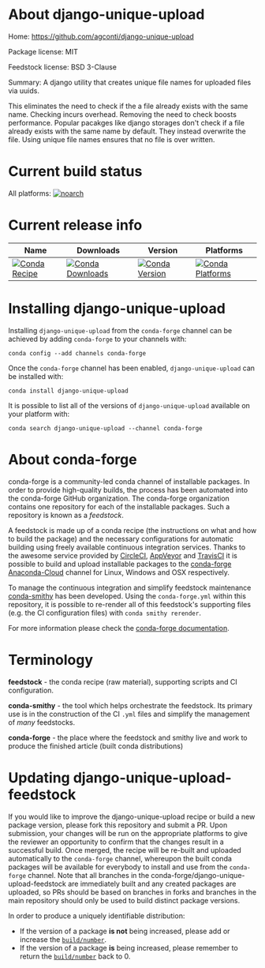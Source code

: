 About django-unique-upload
==========================

Home: https://github.com/agconti/django-unique-upload

Package license: MIT

Feedstock license: BSD 3-Clause

Summary: A django utility that creates unique file names for uploaded files via uuids.

This eliminates the need to check if the a file already exists with the same name. Checking
incurs overhead. Removing the need to check boosts performance. Popular pacakges like django
storages don't check if a file already exists with the same name by default. They instead
overwrite the file. Using unique file names ensures that no file is over written.


Current build status
====================

All platforms:
[![noarch](https://img.shields.io/circleci/project/github/conda-forge/django-unique-upload-feedstock/master.svg?label=noarch)](https://circleci.com/gh/conda-forge/django-unique-upload-feedstock)

Current release info
====================

| Name | Downloads | Version | Platforms |
| --- | --- | --- | --- |
| [![Conda Recipe](https://img.shields.io/badge/recipe-django--unique--upload-green.svg)](https://anaconda.org/conda-forge/django-unique-upload) | [![Conda Downloads](https://img.shields.io/conda/dn/conda-forge/django-unique-upload.svg)](https://anaconda.org/conda-forge/django-unique-upload) | [![Conda Version](https://img.shields.io/conda/vn/conda-forge/django-unique-upload.svg)](https://anaconda.org/conda-forge/django-unique-upload) | [![Conda Platforms](https://img.shields.io/conda/pn/conda-forge/django-unique-upload.svg)](https://anaconda.org/conda-forge/django-unique-upload) |

Installing django-unique-upload
===============================

Installing `django-unique-upload` from the `conda-forge` channel can be achieved by adding `conda-forge` to your channels with:

```
conda config --add channels conda-forge
```

Once the `conda-forge` channel has been enabled, `django-unique-upload` can be installed with:

```
conda install django-unique-upload
```

It is possible to list all of the versions of `django-unique-upload` available on your platform with:

```
conda search django-unique-upload --channel conda-forge
```


About conda-forge
=================

conda-forge is a community-led conda channel of installable packages.
In order to provide high-quality builds, the process has been automated into the
conda-forge GitHub organization. The conda-forge organization contains one repository
for each of the installable packages. Such a repository is known as a *feedstock*.

A feedstock is made up of a conda recipe (the instructions on what and how to build
the package) and the necessary configurations for automatic building using freely
available continuous integration services. Thanks to the awesome service provided by
[CircleCI](https://circleci.com/), [AppVeyor](http://www.appveyor.com/)
and [TravisCI](https://travis-ci.org/) it is possible to build and upload installable
packages to the [conda-forge](https://anaconda.org/conda-forge)
[Anaconda-Cloud](http://docs.anaconda.org/) channel for Linux, Windows and OSX respectively.

To manage the continuous integration and simplify feedstock maintenance
[conda-smithy](http://github.com/conda-forge/conda-smithy) has been developed.
Using the ``conda-forge.yml`` within this repository, it is possible to re-render all of
this feedstock's supporting files (e.g. the CI configuration files) with ``conda smithy rerender``.

For more information please check the [conda-forge documentation](https://conda-forge.org/docs/).

Terminology
===========

**feedstock** - the conda recipe (raw material), supporting scripts and CI configuration.

**conda-smithy** - the tool which helps orchestrate the feedstock.
                   Its primary use is in the construction of the CI ``.yml`` files
                   and simplify the management of *many* feedstocks.

**conda-forge** - the place where the feedstock and smithy live and work to
                  produce the finished article (built conda distributions)


Updating django-unique-upload-feedstock
=======================================

If you would like to improve the django-unique-upload recipe or build a new
package version, please fork this repository and submit a PR. Upon submission,
your changes will be run on the appropriate platforms to give the reviewer an
opportunity to confirm that the changes result in a successful build. Once
merged, the recipe will be re-built and uploaded automatically to the
`conda-forge` channel, whereupon the built conda packages will be available for
everybody to install and use from the `conda-forge` channel.
Note that all branches in the conda-forge/django-unique-upload-feedstock are
immediately built and any created packages are uploaded, so PRs should be based
on branches in forks and branches in the main repository should only be used to
build distinct package versions.

In order to produce a uniquely identifiable distribution:
 * If the version of a package **is not** being increased, please add or increase
   the [``build/number``](http://conda.pydata.org/docs/building/meta-yaml.html#build-number-and-string).
 * If the version of a package **is** being increased, please remember to return
   the [``build/number``](http://conda.pydata.org/docs/building/meta-yaml.html#build-number-and-string)
   back to 0.